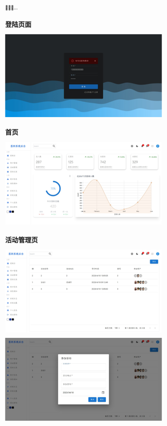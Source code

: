 🚧🚧🚧...

## 登陆页面

![登陆页面](./docs/images/login.jpg)

## 首页

![首页](./docs/images/home.jpeg)

## 活动管理页

![活动管理页1](./docs/images/activity1.jpeg)

![活动管理页2](./docs/images/activity2.jpeg)
